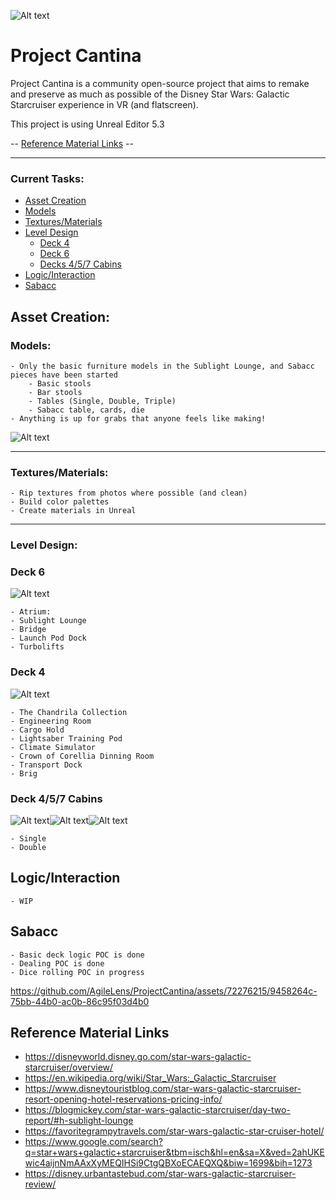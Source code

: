 ![Alt text](docs/logo.png?raw=true)

# Project Cantina

Project Cantina is a community open-source project that aims to remake and preserve as much as possible of the Disney Star Wars: Galactic Starcruiser experience in VR (and flatscreen).

This project is using Unreal Editor 5.3

-- [Reference Material Links](#reference-material-links) --
___
### Current Tasks:

- [Asset Creation](#asset-creation)
- [Models](#models)
- [Textures/Materials](#texturesmaterials)
- [Level Design](#level-design)
    - [Deck 4](#deck-4)
    - [Deck 6](#deck-6)
    - [Decks 4/5/7 Cabins](#deck-457-cabins)
- [Logic/Interaction](#logicinteraction)
- [Sabacc](#sabacc)

## Asset Creation:
### Models:
    - Only the basic furniture models in the Sublight Lounge, and Sabacc pieces have been started
        - Basic stools
        - Bar stools
        - Tables (Single, Double, Triple)
        - Sabacc table, cards, die
    - Anything is up for grabs that anyone feels like making!
    
![Alt text](docs/assets.png?raw=true)




    
    
___
### Textures/Materials:
    - Rip textures from photos where possible (and clean)
    - Build color palettes
    - Create materials in Unreal

___
### Level Design:

### Deck 6
![Alt text](docs/deck-6.png?raw=true)

    - Atrium:
    - Sublight Lounge
    - Bridge
    - Launch Pod Dock
    - Turbolifts

### Deck 4
![Alt text](docs/deck-4.png?raw=true)

    - The Chandrila Collection
    - Engineering Room
    - Cargo Hold
    - Lightsaber Training Pod
    - Climate Simulator
    - Crown of Corellia Dinning Room
    - Transport Dock
    - Brig

### Deck 4/5/7 Cabins
![Alt text](docs/deck-4-cabins.png?raw=true)![Alt text](docs/deck-5-cabins.png?raw=true)![Alt text](docs/deck-7-cabins.png?raw=true)

    - Single
    - Double


## Logic/Interaction
    - WIP

## Sabacc
    - Basic deck logic POC is done
    - Dealing POC is done
    - Dice rolling POC in progress

https://github.com/AgileLens/ProjectCantina/assets/72276215/9458264c-75bb-44b0-ac0b-86c95f03d4b0


## Reference Material Links
- https://disneyworld.disney.go.com/star-wars-galactic-starcruiser/overview/
- https://en.wikipedia.org/wiki/Star_Wars:_Galactic_Starcruiser
- https://www.disneytouristblog.com/star-wars-galactic-starcruiser-resort-opening-hotel-reservations-pricing-info/
- https://blogmickey.com/star-wars-galactic-starcruiser/day-two-report/#h-sublight-lounge
- https://favoritegrampytravels.com/star-wars-galactic-star-cruiser-hotel/
- https://www.google.com/search?q=star+wars+galactic+starcruiser&tbm=isch&hl=en&sa=X&ved=2ahUKEwic4aijnNmAAxXyMEQIHSi9CtgQBXoECAEQXQ&biw=1699&bih=1273
- https://disney.urbantastebud.com/star-wars-galactic-starcruiser-review/
